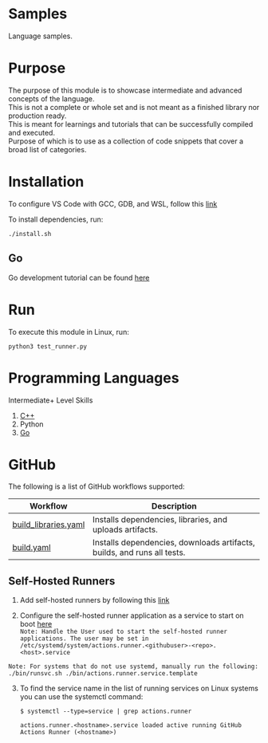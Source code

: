 # Samples
Language samples.

# Purpose
The purpose of this module is to showcase intermediate and advanced concepts of the language. \
This is not a complete or whole set and is not meant as a finished library nor production ready. \
This is meant for learnings and tutorials that can be successfully compiled and executed. \
Purpose of which is to use as a collection of code snippets that cover a broad list of categories.

# Installation

To configure VS Code with GCC, GDB, and WSL, follow this [link](https://code.visualstudio.com/docs/cpp/config-wsl)

To install dependencies, run:
```
./install.sh
```

## Go

Go development tutorial can be found [here](https://code.visualstudio.com/docs/languages/go)

# Run

To execute this module in Linux, run:
```
python3 test_runner.py
```

# Programming Languages

Intermediate+ Level Skills
1. [C++](tests/cpp/README.md) 
2. Python
3. [Go](tests/go/README.md)

# GitHub

The following is a list of GitHub workflows supported:

| Workflow                            | Description                                                                          |
|-------------------------------------|--------------------------------------------------------------------------------------|
|[build_libraries.yaml](\.github/workflows/build_libraries.yaml) | Installs dependencies, libraries, and uploads artifacts.|
|[build.yaml](\.github/workflows/build.yaml) | Installs dependencies, downloads artifacts, builds, and runs all tests.|

## Self-Hosted Runners

1. Add self-hosted runners by following this [link](https://docs.github.com/en/actions/hosting-your-own-runners/managing-self-hosted-runners/adding-self-hosted-runners)

2. Configure the self-hosted runner application as a service to start on boot [here](https://docs.github.com/en/actions/hosting-your-own-runners/managing-self-hosted-runners/configuring-the-self-hosted-runner-application-as-a-service)\
`Note: Handle the User used to start the self-hosted runner applications. The user may be set in /etc/systemd/system/actions.runner.<githubuser>-<repo>.<host>.service`

`Note: For systems that do not use systemd, manually run the following: ./bin/runsvc.sh ./bin/actions.runner.service.template`

3. To find the service name in the list of running services on Linux systems you can use the systemctl command:
    ```
    $ systemctl --type=service | grep actions.runner
    ```
    `actions.runner.<hostname>.service loaded active running GitHub Actions Runner (<hostname>)`

